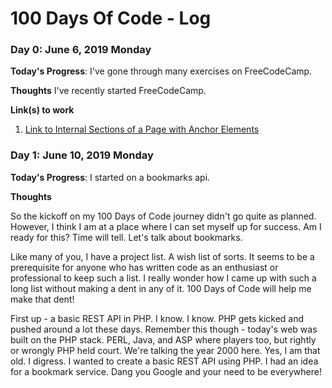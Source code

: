 # 100 Days Of Code - Log


### Day 0: June 6, 2019 Monday

**Today's Progress**: I've gone through many exercises on FreeCodeCamp.

**Thoughts** I've recently started FreeCodeCamp.

**Link(s) to work**
1. [Link to Internal Sections of a Page with Anchor Elements](https://learn.freecodecamp.org/responsive-web-design/basic-html-and-html5/link-to-internal-sections-of-a-page-with-anchor-elements)


### Day 1: June 10, 2019 Monday

**Today's Progress**: I started on a bookmarks api.

**Thoughts** 
<!-- wp:paragraph -->
<p>So the kickoff on my 100 Days of Code journey didn't go quite as planned. However, I think I am at a place where I can set myself up for success. Am I ready for this? Time will tell. Let's talk about bookmarks.</p>
<!-- /wp:paragraph -->

<!-- wp:paragraph -->
<p>Like many of you, I have a project list. A wish list of sorts. It seems to be a prerequisite for anyone who has written code as an enthusiast or professional to keep such a list. I really wonder how I came up with such a long list without making a dent in any of it. 100 Days of Code will help me make that dent!</p>
<!-- /wp:paragraph -->

<!-- wp:paragraph -->
<p>First up - a basic REST API in PHP. I know. I know. PHP gets kicked and pushed around a lot these days. Remember this though - today's web was built on the PHP stack. PERL, Java, and ASP where players too, but rightly or wrongly PHP held court. We're talking the year 2000 here. Yes, I am that old. I digress. I wanted to create a basic REST API using PHP. I had an idea for a bookmark service. Dang you Google and your need to be everywhere!</p>
<!-- /wp:paragraph -->
